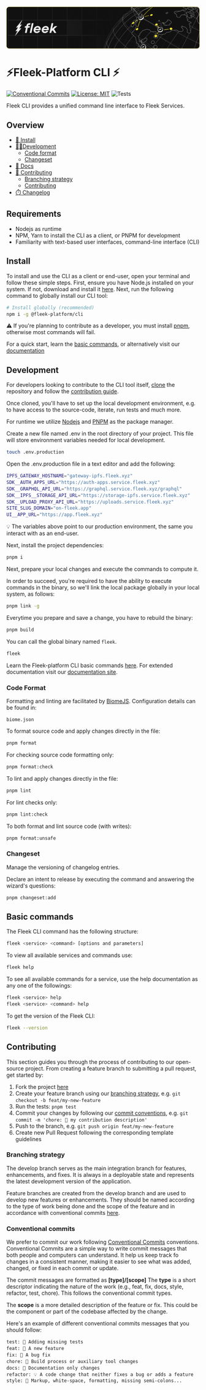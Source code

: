 ![](.repo/images/repo/banner.png?202409201714)

# ⚡️Fleek-Platform CLI ⚡️

[![Conventional Commits](https://img.shields.io/badge/Conventional%20Commits-1.0.0-blue.svg)](https://conventionalcommits.org)
[![License: MIT](https://img.shields.io/badge/License-MIT-yellow.svg)](https://opensource.org/licenses/MIT)
![Tests](https://github.com/fleek-platform/cli/actions/workflows/test-runner.yml/badge.svg)

Fleek CLI provides a unified command line interface to Fleek Services.

## Overview

* [🤖 Install](#install)
* [👷‍♀️Development](#development)
  - [Code format](#code-format)
  - [Changeset](#changeset)
* [📖 Docs](https://fleek.xyz/docs)
* [🙏 Contributing](#contributing)
  - [Branching strategy](#branching-strategy)
  - [Contributing](#conventional-commits)
* [⏱️ Changelog](./CHANGELOG.md)

## Requirements

- Nodejs as runtime
- NPM, Yarn to install the CLI as a client, or PNPM for development
- Familiarity with text-based user interfaces, command-line interface (CLI)

## Install

To install and use the CLI as a client or end-user, open your terminal and follow these simple steps. First, ensure you have Node.js installed on your system. If not, download and install it [here](https://nodejs.org/en/download). Next, run the following command to globally install our CLI tool:

```sh
# Install globally (recommended)
npm i -g @fleek-platform/cli
```

⚠️ If you're planning to contribute as a developer, you must install [pnpm](https://pnpm.io), otherwise most commands will fail.

For a quick start, learn the [basic commands](#basic-commands), or alternatively visit our [documentation](https://fleek.xyz/docs)

## Development

For developers looking to contribute to the CLI tool itself, [clone](https://github.com/fleekxyz/cli) the repository and follow the [contribution guide](#contributing).

Once cloned, you'll have to set up the local development environment, e.g. to have access to the source-code, iterate, run tests and much more.

For runtime we utilize [Nodejs](https://nodejs.org/en/download) and [PNPM](https://pnpm.io/installation) as the package manager.

Create a new file named .env in the root directory of your project. This file will store environment variables needed for local development.

```sh
touch .env.production
```

Open the .env.production file in a text editor and add the following:

```sh
IPFS_GATEWAY_HOSTNAME="gateway-ipfs.fleek.xyz"
SDK__AUTH_APPS_URL="https://auth-apps.service.fleek.xyz"
SDK__GRAPHQL_API_URL="https://graphql.service.fleek.xyz/graphql"
SDK__IPFS__STORAGE_API_URL="https://storage-ipfs.service.fleek.xyz"
SDK__UPLOAD_PROXY_API_URL="https://uploads.service.fleek.xyz"
SITE_SLUG_DOMAIN="on-fleek.app"
UI__APP_URL="https://app.fleek.xyz"
```

💡 The variables above point to our production environment, the same you interact with as an end-user.

Next, install the project dependencies:

```sh
pnpm i
```

Next, prepare your local changes and execute the commands to compute it.

In order to succeed, you're required to have the ability to execute commands in the binary, so we'll link the local package globally in your local system, as follows:

```sh
pnpm link -g
```

Everytime you prepare and save a change, you have to rebuild the binary:

```sh
pnpm build
```

You can call the global binary named `fleek`.

```sh
fleek
```

Learn the Fleek-platform CLI basic commands [here](#basic-commands). For extended documentation visit our [documentation site](https://fleek.xyz/docs).

### Code Format

Formatting and linting are facilitated by [BiomeJS](https://biomejs.dev). Configuration details can be found in:

```
biome.json
```

To format source code and apply changes directly in the file:

```sh
pnpm format
```

For checking source code formatting only:

```sh
pnpm format:check
```

To lint and apply changes directly in the file:

```sh
pnpm lint
```

For lint checks only:

```sh
pnpm lint:check
```

To both format and lint source code (with writes):

```sh
pnpm format:unsafe
```

### Changeset

Manage the versioning of changelog entries.

Declare an intent to release by executing the command and answering the wizard's questions:

```sh
pnpm changeset:add
```

## Basic commands

The Fleek CLI command has the following structure:

```bash
fleek <service> <command> [options and parameters]
```

To view all available services and commands use:

```bash
fleek help
```

To see all available commands for a service, use the help documentation as any one of the followings:

```bash
fleek <service> help
fleek <service> <command> help
```

To get the version of the Fleek CLI:

```bash
fleek --version
```

## Contributing

This section guides you through the process of contributing to our open-source project. From creating a feature branch to submitting a pull request, get started by:

1. Fork the project [here](https://github.com/fleekxyz/cli)
2. Create your feature branch using our [branching strategy](#branching-strategy), e.g. `git checkout -b feat/my-new-feature`
3. Run the tests: `pnpm test`
4. Commit your changes by following our [commit conventions](#conventional-commits), e.g. `git commit -m 'chore: 🤖 my contribution description'`
5. Push to the branch, e.g. `git push origin feat/my-new-feature`
6. Create new Pull Request following the corresponding template guidelines

### Branching strategy

The develop branch serves as the main integration branch for features, enhancements, and fixes. It is always in a deployable state and represents the latest development version of the application.

Feature branches are created from the develop branch and are used to develop new features or enhancements. They should be named according to the type of work being done and the scope of the feature and in accordance with conventional commits [here](#conventional-commits).

### Conventional commits

We prefer to commit our work following [Conventional Commits](https://www.conventionalcommits.org/en/v1.0.0) conventions. Conventional Commits are a simple way to write commit messages that both people and computers can understand. It help us keep track fo changes in a consistent manner, making it easier to see what was added, changed, or fixed in each commit or update.

The commit messages are formatted as **[type]/[scope]**
The **type** is a short descriptor indicating the nature of the work (e.g., feat, fix, docs, style, refactor, test, chore). This follows the conventional commit types.

The **scope** is a more detailed description of the feature or fix. This could be the component or part of the codebase affected by the change.

Here's an example of different conventional commits messages that you should follow:

```txt
test: 💍 Adding missing tests
feat: 🎸 A new feature
fix: 🐛 A bug fix
chore: 🤖 Build process or auxiliary tool changes
docs: 📝 Documentation only changes
refactor: 💡 A code change that neither fixes a bug or adds a feature
style: 💄 Markup, white-space, formatting, missing semi-colons...
```
